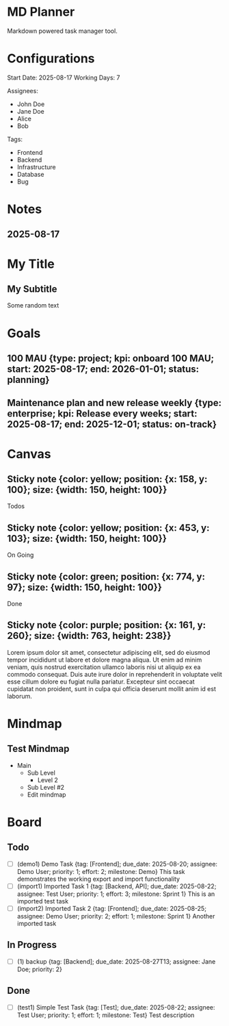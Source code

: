 # MD Planner

Markdown powered task manager tool.

<!-- Configurations -->
# Configurations

Start Date: 2025-08-17
Working Days: 7

Assignees:
- John Doe
- Jane Doe
- Alice
- Bob

Tags:
- Frontend
- Backend
- Infrastructure
- Database
- Bug

<!-- Notes -->
# Notes

## 2025-08-17

<!-- id: note_1 -->
# My Title

## My Subtitle

Some random text

<!-- Goals -->
# Goals

## 100 MAU {type: project; kpi: onboard 100 MAU; start: 2025-08-17; end: 2026-01-01; status: planning}

<!-- id: goal_1 -->

## Maintenance plan and new release weekly {type: enterprise; kpi: Release every weeks; start: 2025-08-17; end: 2025-12-01; status: on-track}

<!-- id: goal_2 -->


<!-- Canvas -->
# Canvas

## Sticky note {color: yellow; position: {x: 158, y: 100}; size: {width: 150, height: 100}}

<!-- id: sticky_note_1 -->
Todos

## Sticky note {color: yellow; position: {x: 453, y: 103}; size: {width: 150, height: 100}}

<!-- id: sticky_note_2 -->
On Going

## Sticky note {color: green; position: {x: 774, y: 97}; size: {width: 150, height: 100}}

<!-- id: sticky_note_3 -->
Done
## Sticky note {color: purple; position: {x: 161, y: 260}; size: {width: 763, height: 238}}

<!-- id: sticky_note_4 -->
Lorem ipsum dolor sit amet, consectetur adipiscing elit, sed do eiusmod tempor incididunt ut labore et dolore magna aliqua. Ut enim ad minim veniam, quis nostrud exercitation ullamco laboris nisi ut aliquip ex ea commodo consequat. Duis aute irure dolor in reprehenderit in voluptate velit esse cillum dolore eu fugiat nulla pariatur. Excepteur sint occaecat cupidatat non proident, sunt in culpa qui officia deserunt mollit anim id est laborum.

<!-- Mindmap -->
# Mindmap

## Test Mindmap

<!-- id: mindmap_1 -->

- Main
  - Sub Level
    - Level 2
  - Sub Level #2
  - Edit mindmap

<!-- Board -->
# Board

## Todo

- [ ] (demo1) Demo Task {tag: [Frontend]; due_date: 2025-08-20; assignee: Demo User; priority: 1; effort: 2; milestone: Demo}
  This task demonstrates the working export and import functionality
- [ ] (import1) Imported Task 1 {tag: [Backend, API]; due_date: 2025-08-22; assignee: Test User; priority: 1; effort: 3; milestone: Sprint 1}
  This is an imported test task
- [ ] (import2) Imported Task 2 {tag: [Frontend]; due_date: 2025-08-25; assignee: Demo User; priority: 2; effort: 1; milestone: Sprint 1}
  Another imported task

## In Progress

- [ ] (1) backup {tag: [Backend]; due_date: 2025-08-27T13; assignee: Jane Doe; priority: 2}

## Done

- [ ] (test1) Simple Test Task {tag: [Test]; due_date: 2025-08-22; assignee: Test User; priority: 1; effort: 1; milestone: Test}
  Test description

